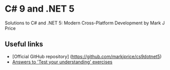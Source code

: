 # C# 9 and .NET 5
Solutions to C# and .NET 5: Modern Cross-Platform Development by Mark J Price

## Useful links
- [Official GitHub repository] (https://github.com/markjprice/cs9dotnet5)
- [Answers to 'Test your understanding' exercises](https://static.packt-cdn.com/downloads/9781800568105_Appendices.pdf)
